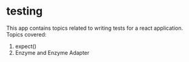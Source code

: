 # testing

This app contains topics related to writing tests for a react application. Topics covered:
1. expect()
2. Enzyme and Enzyme Adapter